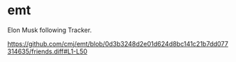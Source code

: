 # emt
Elon Musk following Tracker.

https://github.com/cmj/emt/blob/0d3b3248d2e01d624d8bc141c21b7dd077314635/friends.diff#L1-L50
